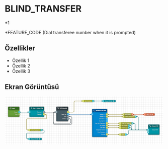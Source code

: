 # BLIND_TRANSFER

*1

*FEATURE_CODE (Dial transferee number when it is prompted)

## Özellikler

- Özellik 1
- Özellik 2
- Özellik 3

## Ekran Görüntüsü

![BLIND_TRANSFER](BLIND_TRANSFER.png)
